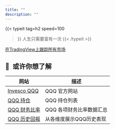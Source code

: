 ```yaml
---
title: ""
description: ""
---
```


{{< typeit 
  tag=h2
  speed=100
>}}
人生只需要富有一次
{{< /typeit >}}


<!-- TradingView Widget BEGIN -->
<div class="tradingview-widget-container">
  <div class="tradingview-widget-container__widget"></div>
  <div class="tradingview-widget-copyright"><a href="https://cn.tradingview.com/" rel="noopener nofollow" target="_blank"><span class="blue-text">在TradingView上跟踪所有市场</span></a></div>
  <script type="text/javascript" src="https://s3.tradingview.com/external-embedding/embed-widget-mini-symbol-overview.js" async>
  {
  "symbol": "NASDAQ:QQQ",
  "width": 350,
  "height": 220,
  "locale": "zh_CN",
  "dateRange": "12M",
  "colorTheme": "light",
  "isTransparent": false,
  "autosize": false,
  "largeChartUrl": ""
}
  </script>
</div>
<!-- TradingView Widget END -->


## 🔗&nbsp;&nbsp;或许你想了解

| 网站 | 描述 |
|---|---|
| [Invesco QQQ](https://www.invesco.com/us/financial-products/etfs/product-detail?audienceType=Investor&productId=ETF-QQQ) | QQQ 官方网站 |
| [QQQ 持仓](https://www.invesco.com/us/financial-products/etfs/holdings?audienceType=Investor&ticker=QQQ) | QQQ 持仓列表 | 
| [QQQ 财务比率](https://marketchameleon.com/Overview/QQQ/ETF-Financial-Ratios/) | QQQ 各项财务比率数据汇总 | 
| [QQQ 历史回报](https://www.lazyportfolioetf.com/etf/invesco-qqq-trust-qqq/) | 从各维度展示QQQ历史表现 |
